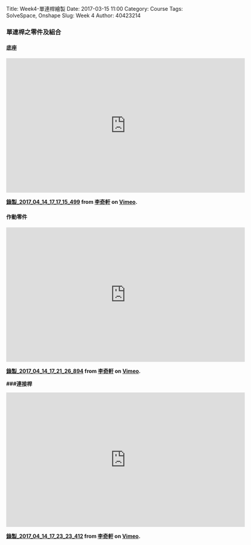 Title: Week4-單連桿繪製
Date: 2017-03-15 11:00
Category: Course
Tags: SolveSpace, Onshape
Slug: Week 4
Author: 40423214

<h3>單連桿之零件及組合</h3>

<h4>底座<h4>
<iframe src="https://player.vimeo.com/video/213205775" width="640" height="360" frameborder="0" webkitallowfullscreen mozallowfullscreen allowfullscreen></iframe>
<p><a href="https://vimeo.com/213205775">錄製_2017_04_14_17_17_15_499</a> from <a href="https://vimeo.com/user47858237">李奇軒</a> on <a href="https://vimeo.com">Vimeo</a>.</p>

<h4>作動零件<h4>
<iframe src="https://player.vimeo.com/video/213205779" width="640" height="360" frameborder="0" webkitallowfullscreen mozallowfullscreen allowfullscreen></iframe>
<p><a href="https://vimeo.com/213205779">錄製_2017_04_14_17_21_26_894</a> from <a href="https://vimeo.com/user47858237">李奇軒</a> on <a href="https://vimeo.com">Vimeo</a>.</p>

###連接桿
<iframe src="https://player.vimeo.com/video/213205786" width="640" height="360" frameborder="0" webkitallowfullscreen mozallowfullscreen allowfullscreen></iframe>
<p><a href="https://vimeo.com/213205786">錄製_2017_04_14_17_23_23_412</a> from <a href="https://vimeo.com/user47858237">李奇軒</a> on <a href="https://vimeo.com">Vimeo</a>.</p>